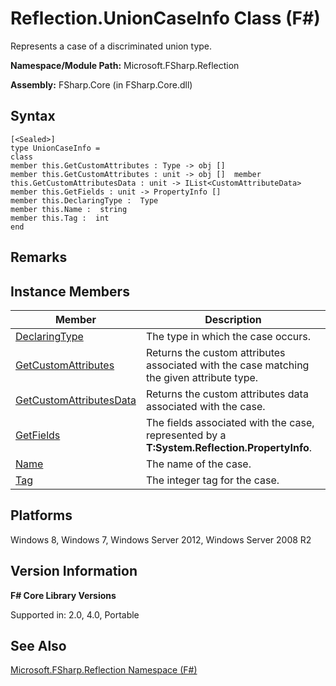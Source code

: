 # Reflection.UnionCaseInfo Class (F#)

Represents a case of a discriminated union type.

**Namespace/Module Path:** Microsoft.FSharp.Reflection

**Assembly:** FSharp.Core (in FSharp.Core.dll)


## Syntax

```
[<Sealed>]
type UnionCaseInfo =
class
member this.GetCustomAttributes : Type -> obj []
member this.GetCustomAttributes : unit -> obj []  member this.GetCustomAttributesData : unit -> IList<CustomAttributeData>
member this.GetFields : unit -> PropertyInfo []
member this.DeclaringType :  Type
member this.Name :  string
member this.Tag :  int
end
```

## Remarks

## Instance Members


|Member|Description|
|------|-----------|
|[DeclaringType](http://msdn.microsoft.com/en-us/library/c96263e9-4b74-4e3b-bda1-23831f3527a6)|The type in which the case occurs.|
|[GetCustomAttributes](http://msdn.microsoft.com/en-us/library/ce087bae-8d3b-4d64-b9a5-0b37e6af2b64)|Returns the custom attributes associated with the case matching the given attribute type.|
|[GetCustomAttributesData](http://msdn.microsoft.com/en-us/library/8d3748a9-50fd-4bf0-bcfd-d7481658102c)|Returns the custom attributes data associated with the case.|
|[GetFields](http://msdn.microsoft.com/en-us/library/4536b002-c238-4bb4-9bb0-39caaaa76c96)|The fields associated with the case, represented by a **T:System.Reflection.PropertyInfo**.|
|[Name](http://msdn.microsoft.com/en-us/library/cf541d4b-18d6-4d87-ae3b-10512c9b2252)|The name of the case.|
|[Tag](http://msdn.microsoft.com/en-us/library/d3bafe1e-8dd4-40c8-9d72-43ebcf9e1e45)|The integer tag for the case.|

## Platforms
Windows 8, Windows 7, Windows Server 2012, Windows Server 2008 R2


## Version Information
**F# Core Library Versions**

Supported in: 2.0, 4.0, Portable




## See Also
[Microsoft.FSharp.Reflection Namespace &#40;F&#35;&#41;](Microsoft.FSharp.Reflection+Namespace+%28FSharp%29.md)

